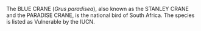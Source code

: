 The BLUE CRANE (_Grus paradisea_), also known as the STANLEY CRANE and the PARADISE CRANE, is the national bird of South Africa. The species is listed as Vulnerable by the IUCN.
